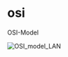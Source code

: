 # osi
OSI-Model

![OSI_model_LAN](https://user-images.githubusercontent.com/17196680/222787074-10d7c4c0-5f71-4ff9-a152-395752fba1ca.jpg)
